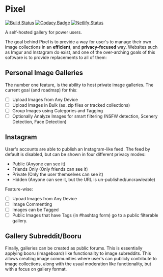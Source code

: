 # Pixel 
[![Build Status](https://travis-ci.com/Reisen/pixel.svg?branch=master)](https://travis-ci.com/Reisen/pixel)
[![Codacy Badge](https://api.codacy.com/project/badge/Grade/ebb000c46ebf467dacf130268437a94f)](https://www.codacy.com/app/david_64/pixel?utm_source=github.com&amp;utm_medium=referral&amp;utm_content=Reisen/pixel&amp;utm_campaign=Badge_Grade)
[![Netlify Status](https://api.netlify.com/api/v1/badges/1465e221-f7a0-4520-bf79-cd91bda2f5b6/deploy-status)](https://app.netlify.com/sites/pixelized/deploys)

A self-hosted gallery for power users.

The goal behind Pixel is to provide a way for user's to manage their own image collections in an **efficient**, and **privacy-focused** way. Websites such as Imgur and Instagram do exist, and one of the over-arching goals of this software is to provide replacements to all of them:

## Personal Image Galleries

The number one feature, is the ability to host private image galleries. The current goal (and roadmap) for this:

- [ ] Upload Images from Any Device
- [ ] Upload Images in Bulk (as .zip files or tracked collections)
- [ ] Group Images using Categories and Tagging
- [ ] Optionally Analyze Images for smart filtering (NSFW detection, Scenery Detection, Face Detection)

## Instagram

User's accounts are able to publish an Instagram-like feed. The feed by default is disabled, but can be shown in four different privacy modes:

* Public (Anyone can see it)
* Friends Only (Only friends can see it)
* Private (Only the user themselves can see it)
* Hidden (Anyone can see it, but the URL is un-published/uncrawleable)

Feature-wise:

- [ ] Upoad Images from Any Device
- [ ] Image Commenting
- [ ] Images can be Tagged
- [ ] Public Images that have Tags (in #hashtag form) go to a public filterable gallery.

## Gallery Subreddit/Booru

Finally, galleries can be created as public forums. This is essentially applying booru (imageboard) like functionality to image subreddits. This allows creating image communities where user's can publicly contribute to image collections, along with the usual moderation like functionality, but with a focus on gallery format.
